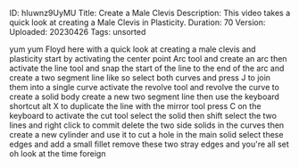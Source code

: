 ID: hIuwnz9UyMU
Title: Create a Male Clevis
Description: This video takes a quick look at creating a Male Clevis in Plasticity.
Duration: 70
Version: 
Uploaded: 20230426
Tags: unsorted

yum yum Floyd here with a quick look at
creating a male clevis and plasticity
start by activating the center point Arc
tool and create an arc then activate the
line tool and snap the start of the line
to the end of the arc and create a two
segment line like so select both curves
and press J to join them into a single
curve activate the revolve tool and
revolve the curve to create a solid body
create a new two segment line then use
the keyboard shortcut alt X to duplicate
the line with the mirror tool
press C on the keyboard to activate the
cut tool select the solid then shift
select the two lines and right click to
commit
delete the two side solids in the curves
then create a new cylinder and use it to
cut a hole in the main solid
select these edges and add a small
fillet
remove these two stray edges and you're
all set
oh look at the time
foreign
